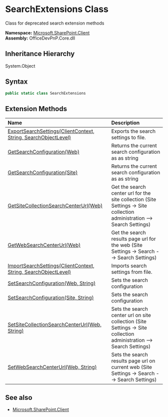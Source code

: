 # SearchExtensions Class
 Class for deprecated search extension methods   

**Namespace:** [Microsoft.SharePoint.Client](Microsoft.SharePoint.Client.md)  
**Assembly:** OfficeDevPnP.Core.dll  
## Inheritance Hierarchy
System.Object  
## Syntax
```C#
public static class SearchExtensions
```
## Extension Methods
|**Name**|**Description**|
|:-----|:-----|
| [ExportSearchSettings(ClientContext, String, SearchObjectLevel)](Microsoft.SharePoint.Client.SearchExtensions.bce58149.md) | Exports the search settings to file.
| [GetSearchConfiguration(Web)](Microsoft.SharePoint.Client.SearchExtensions.774cceac.md) | Returns the current search configuration as as string
| [GetSearchConfiguration(Site)](Microsoft.SharePoint.Client.SearchExtensions.6415fc2a.md) | Returns the current search configuration as as string
| [GetSiteCollectionSearchCenterUrl(Web)](Microsoft.SharePoint.Client.SearchExtensions.4c633a6b.md) | Get the search center url for the site collection (Site Settings -> Site collection administration --> Search Settings)
| [GetWebSearchCenterUrl(Web)](Microsoft.SharePoint.Client.SearchExtensions.917023f3.md) | Get the search results page url for the web (Site Settings -> Search --> Search Settings)
| [ImportSearchSettings(ClientContext, String, SearchObjectLevel)](Microsoft.SharePoint.Client.SearchExtensions.e502cbf7.md) | Imports search settings from file.
| [SetSearchConfiguration(Web, String)](Microsoft.SharePoint.Client.SearchExtensions.794e5e80.md) | Sets the search configuration
| [SetSearchConfiguration(Site, String)](Microsoft.SharePoint.Client.SearchExtensions.78cf98a1.md) | Sets the search configuration
| [SetSiteCollectionSearchCenterUrl(Web, String)](Microsoft.SharePoint.Client.SearchExtensions.5b917b24.md) | Sets the search center url on site collection (Site Settings -> Site collection administration --> Search Settings)
| [SetWebSearchCenterUrl(Web, String)](Microsoft.SharePoint.Client.SearchExtensions.2ed7ef27.md) | Sets the search results page url on current web (Site Settings -> Search --> Search Settings)
## See also
- [Microsoft.SharePoint.Client](Microsoft.SharePoint.Client.md)

